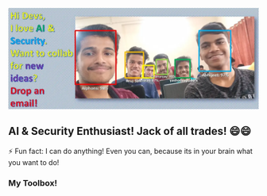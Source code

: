 
![FaceRecognitionImg](https://raw.githubusercontent.com/AJV009/AJV009/master/img001e.webp)
## AI & Security Enthusiast! Jack of all trades! 😄😄
⚡ Fun fact: I can do anything! Even you can, because its in your brain what you want to do!

### My Toolbox!
<!--
**amannirala13/amannirala13** is a ✨ _special_ ✨ repository because its `README.md` (this file) appears on your GitHub profile.

Here are some ideas to get you started:

- 🔭 I’m currently working on ...
- 🌱 I’m currently learning ...
- 👯 I’m looking to collaborate on ...
- 🤔 I’m looking for help with ...
- 💬 Ask me about ...
- 📫 How to reach me: ...
- 😄 Pronouns: ...
- ⚡ Fun fact: ...
-->
